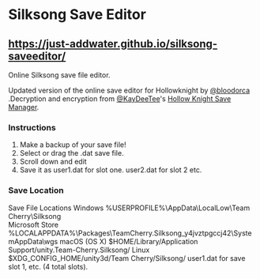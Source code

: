 # Silksong Save Editor
## https://just-addwater.github.io/silksong-saveeditor/
Online Silksong save file editor. 

Updated version of the online save editor for Hollowknight by [@bloodorca](https://github.com/bloodorca/hollow) .Decryption and encryption from [@KayDeeTee](https://github.com/KayDeeTee)'s [Hollow Knight Save Manager](https://github.com/KayDeeTee/Hollow-Knight-SaveManager). 


### Instructions 
1. Make a backup of your save file! 
2. Select or drag the .dat save file.
3. Scroll down and edit
4. Save it as user1.dat for slot one. user2.dat for slot 2 etc. 


### Save Location
Save File Locations
Windows	%USERPROFILE%\AppData\LocalLow\Team Cherry\Silksong\
Microsoft Store	%LOCALAPPDATA%\Packages\TeamCherry.Silksong_y4jvztpgccj42\SystemAppData\wgs
macOS (OS X)	$HOME/Library/Application Support/unity.Team-Cherry.Silksong/
Linux	$XDG_CONFIG_HOME/unity3d/Team Cherry/Silksong/
user1.dat for save slot 1, etc. (4 total slots).
